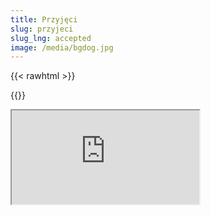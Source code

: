 ```yaml
---
title: Przyjęci
slug: przyjeci
slug_lng: accepted
image: /media/bgdog.jpg
---
```



{{< rawhtml >}}<div class="google-spreadsheet" data-src="https://docs.google.com/spreadsheets/d/e/2PACX-1vTdNHPhw9naOMq81GFK9voZo7SkOoljJVjn769id3xAl6nfsS0l-G44rBWg2xLEEQG_INvk-5ZaUhY0/pubhtml?gid=0&single=true"></div>{{</rawhtml >}}

<iframe src="https://docs.google.com/spreadsheets/d/e/2PACX-1vTdNHPhw9naOMq81GFK9voZo7SkOoljJVjn769id3xAl6nfsS0l-G44rBWg2xLEEQG_INvk-5ZaUhY0/pubhtml?widget=true&amp;headers=false"></iframe>